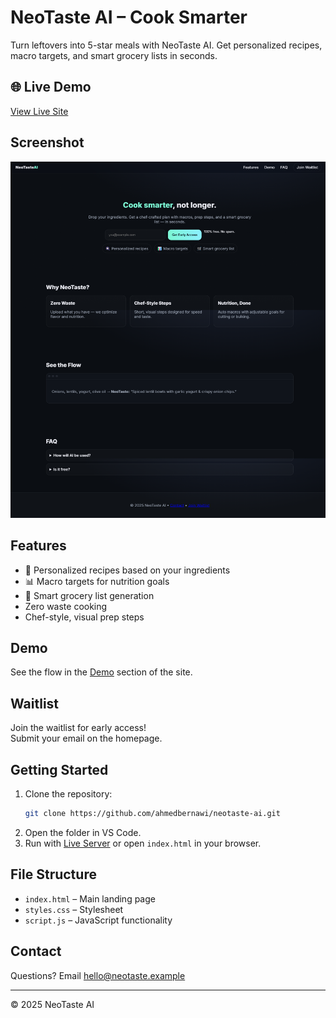 # NeoTaste AI – Cook Smarter

Turn leftovers into 5-star meals with NeoTaste AI. Get personalized recipes, macro targets, and smart grocery lists in seconds.

## 🌐 Live Demo

[View Live Site](https://github.com/ahmedbernawi/neotaste-ai)

## Screenshot

![NeoTaste AI Screenshot](Screenshot.png)

## Features

- 🍳 Personalized recipes based on your ingredients
- 📊 Macro targets for nutrition goals
- 🛒 Smart grocery list generation
- Zero waste cooking
- Chef-style, visual prep steps

## Demo

See the flow in the [Demo](#demo) section of the site.

## Waitlist

Join the waitlist for early access!  
Submit your email on the homepage.

## Getting Started

1. Clone the repository:
   ```sh
   git clone https://github.com/ahmedbernawi/neotaste-ai.git
   ```
2. Open the folder in VS Code.
3. Run with [Live Server](https://marketplace.visualstudio.com/items?itemName=ritwickdey.LiveServer) or open `index.html` in your browser.

## File Structure

- `index.html` – Main landing page
- `styles.css` – Stylesheet
- `script.js` – JavaScript functionality

## Contact

Questions? Email [hello@neotaste.example](mailto:hello@neotaste.example)

---

© 2025 NeoTaste AI
